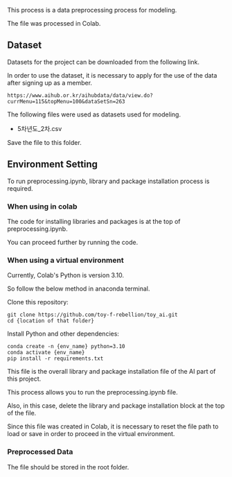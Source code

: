 This process is a data preprocessing process for modeling.

The file was processed in Colab.

## Dataset
Datasets for the project can be downloaded from the following link.

In order to use the dataset, it is necessary to apply for the use of the data after signing up as a member.
```
https://www.aihub.or.kr/aihubdata/data/view.do?currMenu=115&topMenu=100&dataSetSn=263
```
The following files were used as datasets used for modeling.

- 5차년도_2차.csv

Save the file to this folder.

## Environment Setting
To run preprocessing.ipynb, library and package installation process is required.

### When using in colab
The code for installing libraries and packages is at the top of preprocessing.ipynb.

You can proceed further by running the code.

### When using a virtual environment
Currently, Colab's Python is version 3.10.

So follow the below method in anaconda terminal.

Clone this repository:

```
git clone https://github.com/toy-f-rebellion/toy_ai.git
cd {location of that folder}
```

Install Python and other dependencies:

```
conda create -n {env_name} python=3.10
conda activate {env_name}
pip install -r requirements.txt
```

This file is the overall library and package installation file of the AI part of this project.

This process allows you to run the preprocessing.ipynb file.

Also, in this case, delete the library and package installation block at the top of the file.

Since this file was created in Colab, it is necessary to reset the file path to load or save in order to proceed in the virtual environment.

### Preprocessed Data
The file should be stored in the root folder.